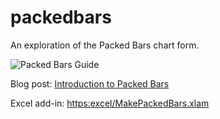 # packedbars
An exploration of the Packed Bars chart form.

![Packed Bars Guide](images/annotatedpackedbars6.png "Packed Bars Guide")

Blog post: [Introduction to Packed Bars](https://community.jmp.com/t5/JMP-Blog/Introducing-packed-bars-a-new-chart-form/ba-p/39972)

Excel add-in: <https:excel/MakePackedBars.xlam>

